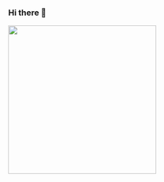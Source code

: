 ### Hi there 👋
<div id="header" align="left">
  <img src="https://media.giphy.com/media/j5hWF2V3RlNGItTkGc/giphy.gif" width="300"/>
</div>


<!--
**dylanroets/dylanroets** is a ✨ _special_ ✨ repository because its `README.md` (this file) appears on your GitHub profile.

Here are some ideas to get you started:

- 🔭 I’m currently working on ...
- 🌱 I’m currently learning ...
- 👯 I’m looking to collaborate on ...
- 🤔 I’m looking for help with ...
- 💬 Ask me about ...
- 📫 How to reach me: ...
- 😄 Pronouns: ...
- ⚡ Fun fact: ...
-->

